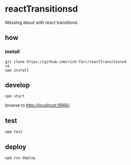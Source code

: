 
# reactTransitionsd

Messing about with react transitions

## how

### install

```
git clone https://github.com/rich-farr/reactTransitionsd
cd 
npm install
```

## develop

```
npm start
```

browse to <http://localhost:9966/>.

## test

```
npm test
```

## deploy

```
npm run deploy
```
